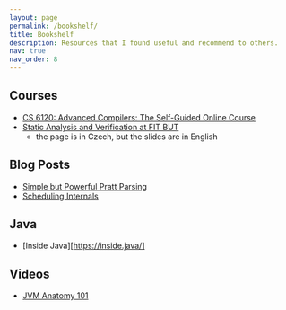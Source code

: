 ```yaml
---
layout: page
permalink: /bookshelf/
title: Bookshelf
description: Resources that I found useful and recommend to others.
nav: true
nav_order: 8
---
```


## Courses

- [CS 6120: Advanced Compilers: The Self-Guided Online Course](https://www.cs.cornell.edu/courses/cs6120/2020fa/self-guided/)
- [Static Analysis and Verification at FIT BUT](https://www.fit.vutbr.cz/study/courses/SAV/public/)
  - the page is in Czech, but the slides are in English

## Blog Posts

- [Simple but Powerful Pratt Parsing](https://matklad.github.io/2020/04/13/simple-but-powerful-pratt-parsing.html)
- [Scheduling Internals](https://tontinton.com/posts/scheduling-internals/)

## Java
- [Inside Java][https://inside.java/]

## Videos

- [JVM Anatomy 101](https://www.youtube.com/watch?v=BeMi8K0AFAc&ab_channel=JetBrains)
